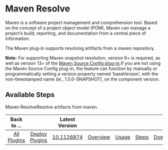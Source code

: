 
Maven Resolve
=============

Maven is a software project management and comprehension tool. Based on the concept of a project object model (POM), Maven can manage a project’s build, reporting, and documentation from a central piece of information.

The Maven plug-in supports resolving artifacts from a maven repository.

**Note:** For supporting Maven snapshot resolution, version 9+ is required, as well as version 13+ of the [Maven Source Config plug-in](https://urbancode.github.io/IBM-UCx-PLUGIN-DOCS/UCD/MavenSourceConfig/).If you are not using the Maven Source Config plug-in, the feature can function by manually or programmatically setting a version property named ‘baseVersion’, with the non-timestamped name (ie., 1.0.0-SNAPSHOT), on the component version.


Available Steps
---------------

Maven ResolveResolve artifacts from maven.



|Back to ...||Latest Version|||||
| :---: | :---: | :---: | :---: | :---: | :---: | :---: |
|[All Plugins](../../index.md)|[Deploy Plugins](../README.md)|[10.1126874](https://raw.githubusercontent.com/UrbanCode/IBM-UCD-PLUGINS/main/files/Maven/ucd-Maven-10.1126874.zip)|[Overview](overview.md)|[Usage](usage.md)|[Steps](steps.md)|[Downloads](downloads.md)|
